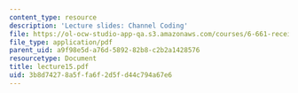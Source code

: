 ```yaml
---
content_type: resource
description: 'Lecture slides: Channel Coding'
file: https://ol-ocw-studio-app-qa.s3.amazonaws.com/courses/6-661-receivers-antennas-and-signals-spring-2003/3b8d74278a5ffa6f2d5fd44c794a67e6_lecture15.pdf
file_type: application/pdf
parent_uid: a9f98e5d-a76d-5892-82b8-c2b2a1428576
resourcetype: Document
title: lecture15.pdf
uid: 3b8d7427-8a5f-fa6f-2d5f-d44c794a67e6
---
```

